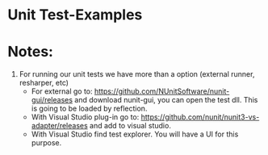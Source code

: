 # Unit Test-Examples


# Notes:
1. For running our unit tests we have more than a option (external runner, resharper, etc)
	- For external go to: https://github.com/NUnitSoftware/nunit-gui/releases and download nunit-gui, you can open the test dll. This is going to be loaded by reflection.
	- With Visual Studio plug-in go to: https://github.com/nunit/nunit3-vs-adapter/releases and add to visual studio.
	- With Visual Studio find test explorer. You will have a UI for this purpose.
